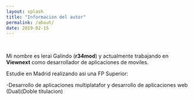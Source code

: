 ```yaml
---
layout: splash
title: "Informacion del autor"
permalink: /about/
date: 2019-02-15
---
```


<br>

Mi nombre es Ierai Galindo (**r34mod**) y actualmente trabajando en **Viewnext** como desarrollador de aplicaciones de moviles.

Estudie en Madrid realizando asi una FP Superior:

-Desarrollo de aplicaciones multiplatafor y desarrollo de aplicaciones web (Dual)(Doble titulacion)



